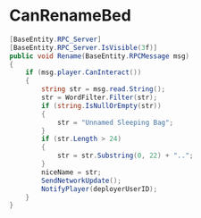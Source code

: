 <Badge type="danger" text="Carbon Compatible"/><Badge type="warning" text="Oxide Compatible"/>
# CanRenameBed
```csharp
[BaseEntity.RPC_Server]
[BaseEntity.RPC_Server.IsVisible(3f)]
public void Rename(BaseEntity.RPCMessage msg)
{
	if (msg.player.CanInteract())
	{
		string str = msg.read.String();
		str = WordFilter.Filter(str);
		if (string.IsNullOrEmpty(str))
		{
			str = "Unnamed Sleeping Bag";
		}
		if (str.Length > 24)
		{
			str = str.Substring(0, 22) + "..";
		}
		niceName = str;
		SendNetworkUpdate();
		NotifyPlayer(deployerUserID);
	}
}

```
